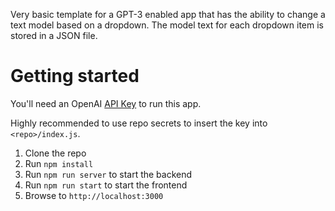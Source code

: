 Very basic template for a GPT-3 enabled app that has the ability to
change a text model based on a dropdown. The model text for each
dropdown item is stored in a JSON file.

# Getting started

You'll need an OpenAI [API Key](https://beta.openai.com/account/api-keys) to run this app.

Highly recommended to use repo secrets to insert the key into `<repo>/index.js`.

1. Clone the repo
2. Run `npm install`
3. Run `npm run server` to start the backend
4. Run `npm run start` to start the frontend
5. Browse to `http://localhost:3000`
